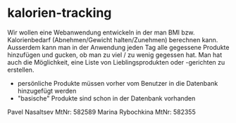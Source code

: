 # kalorien-tracking
Wir wollen eine Webanwendung entwickeln in der man BMI bzw. 
Kalorienbedarf  (Abnehmen/Gewicht halten/Zunehmen)
berechnen kann. Ausserdem kann man in der Anwendung jeden Tag alle gegessene Produkte hinzufügen und gucken,
ob man zu viel / zu wenig gegessen hat. Man hat auch die Möglichkeit, eine Liste von Lieblingsprodukten
oder -gerichten zu erstellen.
- persönliche Produkte müssen vorher vom Benutzer in die Datenbank hinzugefügt werden
- "basische" Produkte sind schon in der Datenbank vorhanden


Pavel Nasaltsev MtNr: 582589
Marina Rybochkina MtNr: 582355